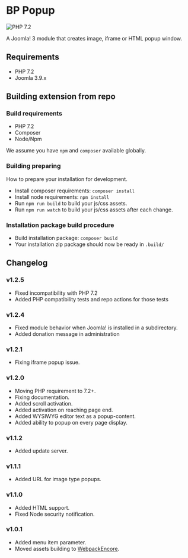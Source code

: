 # BP Popup

![PHP 7.2](https://github.com/bpextensions/mod_bppopup/workflows/PHP%207.2-8.0/badge.svg)

A Joomla! 3 module that creates image, iframe or HTML popup window.

## Requirements

- PHP 7.2
- Joomla 3.9.x

## Building extension from repo

### Build requirements

- PHP 7.2
- Composer
- Node/Npm

We assume you have `npm` and `composer` available globally.

### Building preparing
How to prepare your installation for development.
- Install composer requirements: `composer install`
- Install node requirements: `npm install`
- Run `npm run build` to build your js/css assets.
- Run `npm run watch` to build your js/css assets after each change.

### Installation package build procedure

- Build installation package: `composer build`
- Your installation zip package should now be ready in `.build/`

## Changelog

### v1.2.5

- Fixed incompatibility with PHP 7.2
- Added PHP compatibility tests and repo actions for those tests

### v1.2.4

- Fixed module behavior when Joomla! is installed in a subdirectory.
- Added donation message in administration

### v1.2.1

- Fixing iframe popup issue.

### v1.2.0

- Moving PHP requirement to 7.2+.
- Fixing documentation.
- Added scroll activation.
- Added activation on reaching page end.
- Added WYSIWYG editor text as a popup-content.
- Added ability to popup on every page display.

### v1.1.2
- Added update server.

### v1.1.1
- Added URL for image type popups.

### v1.1.0
- Added HTML support.
- Fixed Node security notification.

### v1.0.1
- Added menu item parameter.
- Moved assets building to [WebpackEncore](https://github.com/symfony/webpack-encore).
